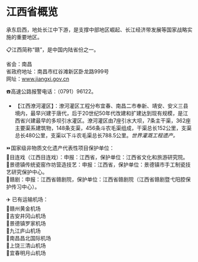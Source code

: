 # 江西省概览  
承东启西，地处长江中下游，是支撑中部地区崛起、长江经济带发展等国家战略实施的重要地区。  

📋江西简称“赣”，是中国内陆省份之一。  

省会：南昌  
省政府地址：南昌市红谷滩新区卧龙路999号  
网址：<a href="http://www.jiangxi.gov.cn" target="_blank">www.jiangxi.gov.cn</a>  

☎️高速公路报警电话：（0791）96122。  

* 【江西潦河灌区】：潦河灌区工程分布宜春、南昌二市奉新、靖安、安义三县境内，最早兴建于唐代，后于20世纪50年代改建和扩建达到现有规模，是江西省兴建最早的多坝引水灌区。潦河灌区由7座引水大坝，7条主干渠，362座主要渠系建筑物，148条支渠，456条斗农毛渠组成，干渠总长152公里，支渠总长480公里，支渠以下斗农毛渠总长788.5公里。*世界灌溉工程遗产。*  

⏩国家级非物质文化遗产代表性项目保护单位：  
🔸目连戏（江西目连戏）：申报：江西省，保护单位：江西省文化和旅游研究院。  
🔸景德镇传统瓷窑作坊营造技艺：申报：江西省，保护单位：景德镇市手工制瓷技艺研究保护中心。  
🔸赣剧：申报：江西省赣剧院，保护单位：江西省赣剧院（江西省赣剧暨弋阳腔保护传习中心）。  

✈️ 已有运输机场：  
🔸赣州黄金机场  
🔸吉安井冈山机场  
🔸景德镇罗家机场  
🔸九江庐山机场  
🔸南昌昌北国际机场  
🔸上饶三清山机场  
🔸宜春明月山机场  

